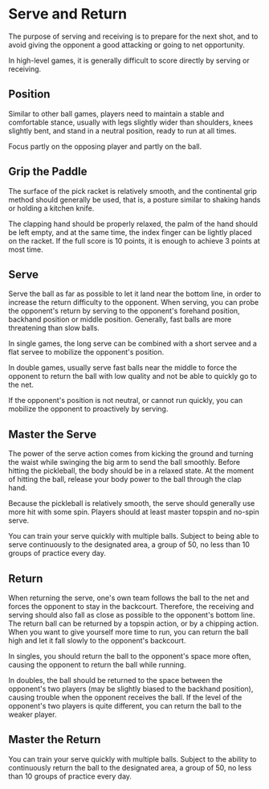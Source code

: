 # Serve and Return

The purpose of serving and receiving is to prepare for the next shot, and to avoid giving the opponent a good attacking or going to net opportunity.

In high-level games, it is generally difficult to score directly by serving or receiving.

## Position

Similar to other ball games, players need to maintain a stable and comfortable stance, usually with legs slightly wider than shoulders, knees slightly bent, and stand in a neutral position, ready to run at all times. 

Focus partly on the opposing player and partly on the ball.

## Grip the Paddle

The surface of the pick racket is relatively smooth, and the continental grip method should generally be used, that is, a posture similar to shaking hands or holding a kitchen knife.

The clapping hand should be properly relaxed, the palm of the hand should be left empty, and at the same time, the index finger can be lightly placed on the racket. If the full score is 10 points, it is enough to achieve 3 points at most time.

## Serve

Serve the ball as far as possible to let it land near the bottom line, in order to increase the return difficulty to the opponent. When serving, you can probe the opponent's return by serving to the opponent's forehand position, backhand position or middle position. Generally, fast balls are more threatening than slow balls.

In single games, the long serve can be combined with a short servee and a flat servee to mobilize the opponent's position.

In double games, usually serve fast balls near the middle to force the opponent to return the ball with low quality and not be able to quickly go to the net.

If the opponent's position is not neutral, or cannot run quickly, you can mobilize the opponent to proactively by serving.

## Master the Serve

The power of the serve action comes from kicking the ground and turning the waist while swinging the big arm to send the ball smoothly. Before hitting the pickleball, the body should be in a relaxed state. At the moment of hitting the ball, release your body power to the ball through the clap hand.

Because the pickleball is relatively smooth, the serve should generally use more hit with some spin. Players should at least master topspin and no-spin serve.

You can train your serve quickly with multiple balls. Subject to being able to serve continuously to the designated area, a group of 50, no less than 10 groups of practice every day.

## Return

When returning the serve, one's own team follows the ball to the net and forces the opponent to stay in the backcourt. Therefore, the receiving and serving should also fall as close as possible to the opponent's bottom line. The return ball can be returned by a topspin action, or by a chipping action. When you want to give yourself more time to run, you can return the ball high and let it fall slowly to the opponent's backcourt.

In singles, you should return the ball to the opponent's space more often, causing the opponent to return the ball while running.

In doubles, the ball should be returned to the space between the opponent's two players (may be slightly biased to the backhand position), causing trouble when the opponent receives the ball. If the level of the opponent's two players is quite different, you can return the ball to the weaker player.

## Master the Return

You can train your serve quickly with multiple balls. Subject to the ability to continuously return the ball to the designated area, a group of 50, no less than 10 groups of practice every day.